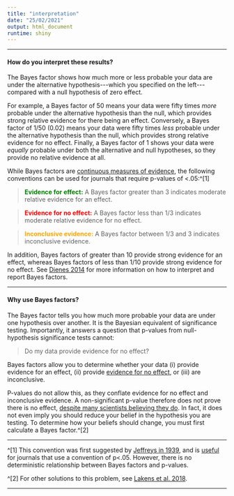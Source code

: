 ```yaml
---
title: "interpretation"
date: "25/02/2021"
output: html_document
runtime: shiny
---
```

***

#### How do you interpret these results?
The Bayes factor shows how much more or less probable your data are under the alternative hypothesis---which you specified on the left---compared with a null hypothesis of zero effect. 

For example, a Bayes factor of 50 means your data were fifty times  *more* probable under the alternative hypothesis than the null, which provides strong relative evidence for there being an effect. Conversely, a Bayes factor of 1/50 (0.02) means your data were fifty times *less* probable under the alternative hypothesis than the null, which provides strong relative evidence for no effect. Finally, a Bayes factor of 1 shows your data were *equally* probable under both the alternative and null hypotheses, so they provide no relative evidence at all.


While Bayes factors are [continuous measures of evidence](https://psyarxiv.com/bua5n/), the following conventions can be used for journals that require p-values of <.05:^[1] 


> <span style="color:green">**Evidence for effect:**</span> A Bayes factor greater than 3 indicates moderate relative evidence for an effect.

> <span style="color:red">**Evidence for no effect:**</span> A Bayes factor less than 1/3 indicates moderate relative evidence for no effect.

> <span style="color:orange">**Inconclusive evidence:**</span> A Bayes factor between 1/3 and 3 indicates inconclusive evidence.

In addition, Bayes factors of greater than 10 provide strong evidence for an effect, whereas Bayes factors of less than 1/10 provide strong evidence for no effect. See [Dienes 2014](https://psyarxiv.com/yc7s5/) for more information on how to interpret and report Bayes factors.

***

#### Why use Bayes factors?

The Bayes factor tells you how much more probable your data are under one hypothesis over another. It is the Bayesian equivalent of significance testing. Importantly, it answers a question that p-values from null-hypothesis significance tests cannot: 

> Do my data provide evidence for no effect?

Bayes factors allow you to determine whether your data (i) provide evidence for an effect, (ii) provide [evidence for no effect](https://www.frontiersin.org/articles/10.3389/fpsyg.2014.00781/full), or (iii) are inconclusive. 

P-values do not allow this, as they conflate evidence for no effect and inconclusive evidence. A non-significant p-value therefore does not prove there is no effect, [despite many scientists believing they do](https://doi.org/10.1038/d41586-019-00857-9). In fact, it does not even imply you should reduce your belief in the hypothesis you are testing. To determine how your beliefs should change, you must first calculate a Bayes factor.^[2]



***

^[1] This convention was first suggested by [Jeffreys in 1939](https://scholar.google.com/scholar_lookup?title=Theory+of+probability&author=H+Jeffreys&publication_year=1939&), and is [useful](https://psyarxiv.com/bua5n/) for journals that use a convention of p<.05. However, there is no deterministic relationship between Bayes factors and p-values.

^[2] For other solutions to this problem, see  [Lakens et al. 2018](https://psyarxiv.com/qtzwr/).

***